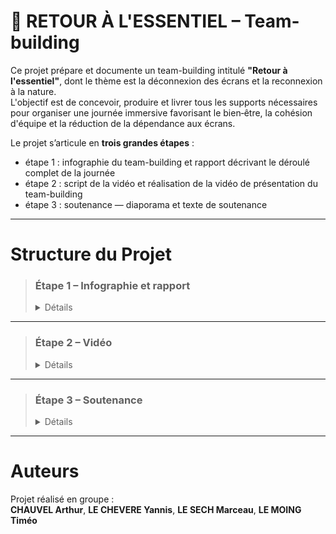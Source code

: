 # 🌿 RETOUR À L'ESSENTIEL – Team-building

Ce projet prépare et documente un team-building intitulé **"Retour à l'essentiel"**, dont le thème est la déconnexion des écrans et la reconnexion à la nature.  
L'objectif est de concevoir, produire et livrer tous les supports nécessaires pour organiser une journée immersive favorisant le bien‑être, la cohésion d'équipe et la réduction de la dépendance aux écrans.

Le projet s’articule en **trois grandes étapes** :
- étape 1 : infographie du team-building et rapport décrivant le déroulé complet de la journée
- étape 2 : script de la vidéo et réalisation de la vidéo de présentation du team-building
- étape 3 : soutenance — diaporama et texte de soutenance

---

# Structure du Projet

> ### **Étape 1 – Infographie et rapport**
> <details> <summary>Détails</summary>
>
>> Cette étape regroupe :
>> - Conception d’une **infographie** synthétique présentant le concept "Retour à l'essentiel" : objectifs, activités proposées et planning horaire.
>> - Rédaction d’un **rapport détaillé** décrivant le déroulé de la journée : horaire précis, lieu et itinéraire, matériel nécessaire, critères d'évaluation du succès.
>> 
>> 📂 [Dossier Étape 1 / Infographie & Rapport](https://github.com/yannislechevere/Team_building_retour_essentiel/tree/main/Etape-1-Infographie_Rapport)
>
> </details>

---

> ### **Étape 2 – Vidéo**
> <details> <summary>Détails</summary>
>
>> Cette étape contient :
>> - Rédaction du **script de la vidéo** de présentation.
>> - **Vidéo** présentant "Retour à l'essentiel".
>> 
>> 📂 [Dossier Étape 2 / Vidéo & Script](https://github.com/yannislechevere/Team_building_retour_essentiel/tree/main/Etape-2-Video)
> </details>

---

> ### **Étape 3 – Soutenance**
> <details> <summary>Détails</summary>
>
>> La soutenance et les livrables associés incluent :
>> - **Diaporama** de soutenance présentant le concept, la préparation, le budget estimé, le planning de la journée et les retours attendus (impact sur bien-être et cohésion).
>> - **Texte de soutenance** (notes et script oral) pour guider la présentation devant un jury.
>> 
>> 📂 [Dossier Étape 3 / Soutenance](https://github.com/yannislechevere/Team_building_retour_essentiel/tree/main/Etape-2-Video)
>
> </details>

---

# Auteurs

Projet réalisé en groupe :  
**CHAUVEL Arthur**, **LE CHEVERE Yannis**, **LE SECH Marceau**, **LE MOING Timéo**
